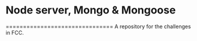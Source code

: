 # Node server, Mongo & Mongoose

===============================
A repository for the challenges in FCC.
